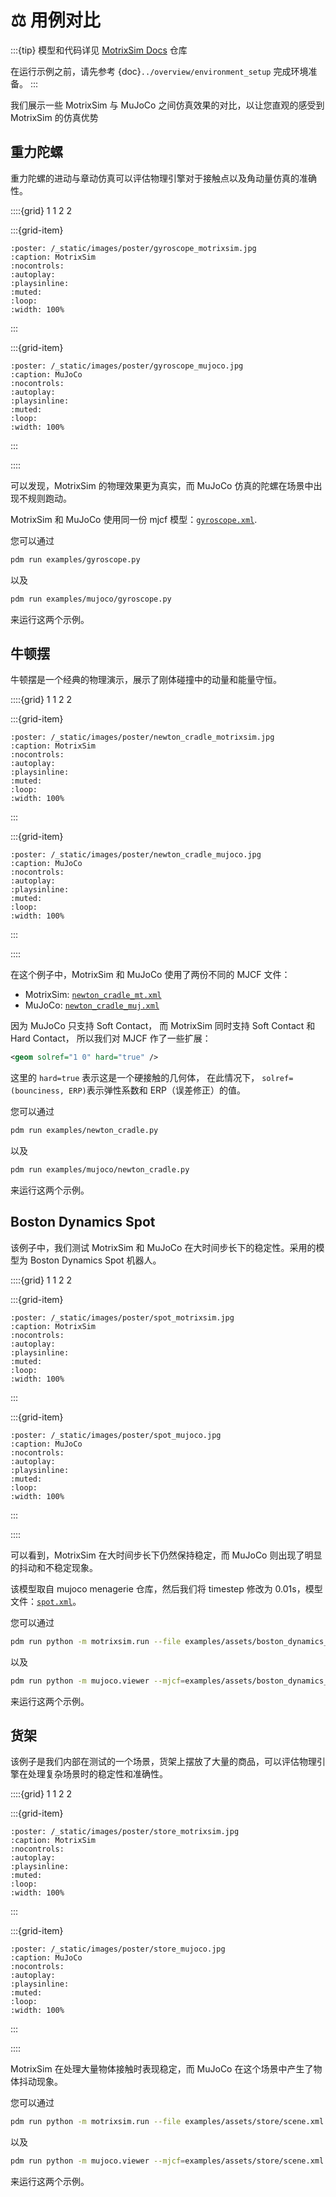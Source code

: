 # ⚖️ 用例对比

:::{tip}
模型和代码详见 [MotrixSim Docs](https://github.com/Motphys/motrixsim-docs) 仓库

在运行示例之前，请先参考 {doc}`../overview/environment_setup` 完成环境准备。
:::

我们展示一些 MotrixSim 与 MuJoCo 之间仿真效果的对比，以让您直观的感受到 MotrixSim 的仿真优势

## 重力陀螺

重力陀螺的进动与章动仿真可以评估物理引擎对于接触点以及角动量仿真的准确性。

::::{grid} 1 1 2 2

:::{grid-item}

```{video} /_static/videos/gyroscope_motrixsim.mp4
:poster: /_static/images/poster/gyroscope_motrixsim.jpg
:caption: MotrixSim
:nocontrols:
:autoplay:
:playsinline:
:muted:
:loop:
:width: 100%
```

:::

:::{grid-item}

```{video} /_static/videos/gyroscope_mujoco.mp4
:poster: /_static/images/poster/gyroscope_mujoco.jpg
:caption: MuJoCo
:nocontrols:
:autoplay:
:playsinline:
:muted:
:loop:
:width: 100%
```

:::

::::

可以发现，MotrixSim 的物理效果更为真实，而 MuJoCo 仿真的陀螺在场景中出现不规则跑动。

MotrixSim 和 MuJoCo 使用同一份 mjcf 模型：[`gyroscope.xml`](../../../../examples/assets/gyroscope.xml).

您可以通过

```bash
pdm run examples/gyroscope.py
```

以及

```bash
pdm run examples/mujoco/gyroscope.py
```

来运行这两个示例。

## 牛顿摆

牛顿摆是一个经典的物理演示，展示了刚体碰撞中的动量和能量守恒。

::::{grid} 1 1 2 2

:::{grid-item}

```{video} /_static/videos/newton_cradle_motrixsim.mp4
:poster: /_static/images/poster/newton_cradle_motrixsim.jpg
:caption: MotrixSim
:nocontrols:
:autoplay:
:playsinline:
:muted:
:loop:
:width: 100%
```

:::

:::{grid-item}

```{video} /_static/videos/newton_cradle_mujoco.mp4
:poster: /_static/images/poster/newton_cradle_mujoco.jpg
:caption: MuJoCo
:nocontrols:
:autoplay:
:playsinline:
:muted:
:loop:
:width: 100%
```

:::

::::

在这个例子中，MotrixSim 和 MuJoCo 使用了两份不同的 MJCF 文件：

-   MotrixSim: [`newton_cradle_mt.xml`](../../../../examples/assets/newton_cradle_mt.xml)
-   MuJoCo: [`newton_cradle_muj.xml`](../../../../examples/assets/newton_cradle_mj.xml)

因为 MuJoCo 只支持 Soft Contact， 而 MotrixSim 同时支持 Soft Contact 和 Hard Contact， 所以我们对 MJCF 作了一些扩展：

```xml
<geom solref="1 0" hard="true" />
```

这里的 `hard=true` 表示这是一个硬接触的几何体， 在此情况下， `solref=(bounciness, ERP)`表示弹性系数和 ERP（误差修正）的值。

您可以通过

```bash
pdm run examples/newton_cradle.py
```

以及

```bash
pdm run examples/mujoco/newton_cradle.py
```

来运行这两个示例。

## Boston Dynamics Spot

该例子中，我们测试 MotrixSim 和 MuJoCo 在大时间步长下的稳定性。采用的模型为 Boston Dynamics Spot 机器人。

::::{grid} 1 1 2 2

:::{grid-item}

```{video} /_static/videos/spot_motrixsim.mp4
:poster: /_static/images/poster/spot_motrixsim.jpg
:caption: MotrixSim
:nocontrols:
:autoplay:
:playsinline:
:muted:
:loop:
:width: 100%
```

:::

:::{grid-item}

```{video} /_static/videos/spot_mujoco.mp4
:poster: /_static/images/poster/spot_mujoco.jpg
:caption: MuJoCo
:nocontrols:
:autoplay:
:playsinline:
:muted:
:loop:
:width: 100%
```

:::

::::

可以看到，MotrixSim 在大时间步长下仍然保持稳定，而 MuJoCo 则出现了明显的抖动和不稳定现象。

该模型取自 mujoco menagerie 仓库，然后我们将 timestep 修改为 0.01s，模型文件：[`spot.xml`](../../../../examples/assets/boston_dynamics_spot/spot.xml)。

您可以通过

```bash
pdm run python -m motrixsim.run --file examples/assets/boston_dynamics_spot/scene.xml
```

以及

```bash
pdm run python -m mujoco.viewer --mjcf=examples/assets/boston_dynamics_spot/scene.xml
```

来运行这两个示例。

## 货架

该例子是我们内部在测试的一个场景，货架上摆放了大量的商品，可以评估物理引擎在处理复杂场景时的稳定性和准确性。

::::{grid} 1 1 2 2

:::{grid-item}

```{video} /_static/videos/store_motrixsim.mp4
:poster: /_static/images/poster/store_motrixsim.jpg
:caption: MotrixSim
:nocontrols:
:autoplay:
:playsinline:
:muted:
:loop:
:width: 100%
```

:::

:::{grid-item}

```{video} /_static/videos/store_mujoco.mp4
:poster: /_static/images/poster/store_mujoco.jpg
:caption: MuJoCo
:nocontrols:
:autoplay:
:playsinline:
:muted:
:loop:
:width: 100%
```

:::

::::

MotrixSim 在处理大量物体接触时表现稳定，而 MuJoCo 在这个场景中产生了物体抖动现象。

您可以通过

```bash
pdm run python -m motrixsim.run --file examples/assets/store/scene.xml
```

以及

```bash
pdm run python -m mujoco.viewer --mjcf=examples/assets/store/scene.xml
```

来运行这两个示例。
